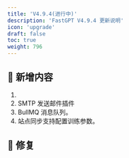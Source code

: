 ```yaml
---
title: 'V4.9.4(进行中)'
description: 'FastGPT V4.9.4 更新说明'
icon: 'upgrade'
draft: false
toc: true
weight: 796
---
```



## 🚀 新增内容

1. 
2. SMTP 发送邮件插件
3. BullMQ 消息队列。
4. 站点同步支持配置训练参数。

## 🐛 修复

